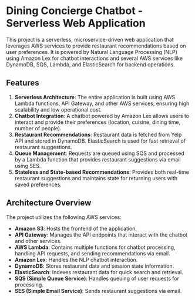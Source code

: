 # Dining Concierge Chatbot - Serverless Web Application

This project is a serverless, microservice-driven web application that leverages AWS services to provide restaurant recommendations based on user preferences. It is powered by Natural Language Processing (NLP) using Amazon Lex for chatbot interactions and several AWS services like DynamoDB, SQS, Lambda, and ElasticSearch for backend operations.

## Features

1. **Serverless Architecture**: The entire application is built using AWS Lambda functions, API Gateway, and other AWS services, ensuring high scalability and low operational cost.
2. **Chatbot Integration**: A chatbot powered by Amazon Lex allows users to interact and provide their preferences (location, cuisine, dining time, number of people).
3. **Restaurant Recommendations**: Restaurant data is fetched from Yelp API and stored in DynamoDB. ElasticSearch is used for fast retrieval of restaurant suggestions.
4. **Queue Management**: Requests are queued using SQS and processed by a Lambda function that provides restaurant suggestions via email using SES.
5. **Stateless and State-based Recommendations**: Provides both real-time restaurant suggestions and maintains state for returning users with saved preferences.

## Architecture Overview

The project utilizes the following AWS services:
- **Amazon S3**: Hosts the frontend of the application.
- **API Gateway**: Manages the API endpoints that interact with the chatbot and other services.
- **AWS Lambda**: Contains multiple functions for chatbot processing, handling API requests, and sending recommendations via email.
- **Amazon Lex**: Handles the NLP chatbot interaction.
- **DynamoDB**: Stores restaurant data and session state information.
- **ElasticSearch**: Indexes restaurant data for quick search and retrieval.
- **SQS (Simple Queue Service)**: Handles queuing of user requests for processing.
- **SES (Simple Email Service)**: Sends restaurant suggestions via email.

